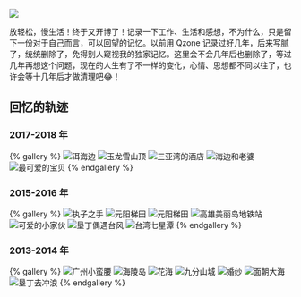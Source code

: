 
![](/images/hakunamatata.jpg)

放轻松，慢生活！终于又开博了！记录一下工作、生活和感想，不为什么，只是留下一份对于自己而言，可以回望的记忆。以前用 Qzone 记录过好几年，后来写腻了，统统删除了，免得别人窥视我的独家记忆。这里会不会几年后也删除了，等过几年再想这个问题，现在的人生有了不一样的变化，心情、思想都不同以往了，也许会等十几年后才做清理吧😂！

<!--more-->

## 回忆的轨迹

### 2017-2018 年

{% gallery %}
![洱海边](/images/IMG_1198.jpg)
![玉龙雪山顶](/images/IMG_7626.jpg)
![三亚湾的酒店](/images/IMG_2423.jpg)
![海边和老婆](/images/IMG_0367.jpg)
![最可爱的宝贝](/images/IMG_1529.jpg)
{% endgallery %}

### 2015-2016 年

{% gallery %}
![执子之手](/images/IMG_1098.jpg)
![元阳梯田](/images/IMG_0586.jpg)
![元阳梯田](/images/IMG_0594.jpg)
![高雄美丽岛地铁站](/images/IMG_6526.jpg)
![可爱的小家伙](/images/IMG_1030.jpg)
![垦丁偶遇台风](/images/IMG_7775.jpg)
![台湾七星潭](/images/IMG_0489.jpg)
{% endgallery %}

### 2013-2014 年

{% gallery %}
![广州小蛮腰](/images/IMG_0062.jpg)
![海陵岛](/images/IMG_0278.jpg)
![花海](/images/IMG_0825.jpg)
![九分山城](/images/IMG_0900.jpg)
![婚纱](/images/photo0002.jpg)
![面朝大海](/images/photo0078.jpg)
![垦丁去冲浪](/images/IMG_1263.jpg)
{% endgallery %}
